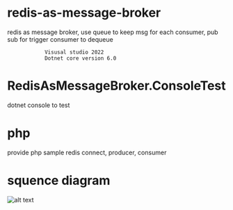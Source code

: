 # redis-as-message-broker

redis as message broker, use queue to keep msg for each consumer, pub sub for trigger consumer to dequeue

				Visusal studio 2022
				Dotnet core version 6.0

# RedisAsMessageBroker.ConsoleTest

dotnet console to test

# php 

provide php sample redis connect, producer, consumer


# squence diagram

![alt text](https://docs.google.com/drawings/d/1MXkgz0RK5Gk43cuBpWbKSEKSIkv6h8O-gYX4aM0MOzs/edit?usp=sharing)